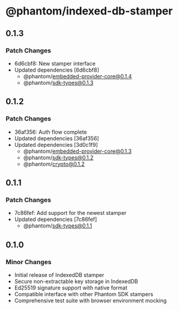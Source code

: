 # @phantom/indexed-db-stamper

## 0.1.3

### Patch Changes

- 6d6cbf8: New stamper interface
- Updated dependencies [6d6cbf8]
  - @phantom/embedded-provider-core@0.1.4
  - @phantom/sdk-types@0.1.3

## 0.1.2

### Patch Changes

- 36af356: Auth flow complete
- Updated dependencies [36af356]
- Updated dependencies [3d0c1f9]
  - @phantom/embedded-provider-core@0.1.3
  - @phantom/sdk-types@0.1.2
  - @phantom/crypto@0.1.2

## 0.1.1

### Patch Changes

- 7c86fef: Add support for the newest stamper
- Updated dependencies [7c86fef]
  - @phantom/sdk-types@0.1.1

## 0.1.0

### Minor Changes

- Initial release of IndexedDB stamper
- Secure non-extractable key storage in IndexedDB
- Ed25519 signature support with native format
- Compatible interface with other Phantom SDK stampers
- Comprehensive test suite with browser environment mocking
